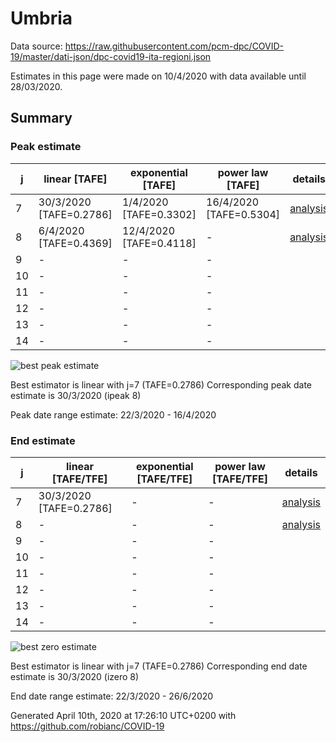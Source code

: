 # Umbria


Data source: https://raw.githubusercontent.com/pcm-dpc/COVID-19/master/dati-json/dpc-covid19-ita-regioni.json

Estimates in this page were made on 10/4/2020 with data available until 28/03/2020.


## Summary 

### Peak estimate 
|j|linear [TAFE]|exponential [TAFE]|power law [TAFE]|details|
|---|----|-----------|---------|-------|
|7|30/3/2020 [TAFE=0.2786]|1/4/2020 [TAFE=0.3302]|16/4/2020 [TAFE=0.5304]|[analysis](COVID-19_umbria_j7_2020-03-28.md)|
|8|6/4/2020 [TAFE=0.4369]|12/4/2020 [TAFE=0.4118]|-|[analysis](COVID-19_umbria_j8_2020-03-28.md)|
|9|-|-|-||
|10|-|-|-||
|11|-|-|-||
|12|-|-|-||
|13|-|-|-||
|14|-|-|-||

![best peak estimate](COVID-19_umbria_j7_2020-03-28.png)

Best estimator is linear with j=7 (TAFE=0.2786)
Corresponding peak date estimate is 30/3/2020 (ipeak 8)


Peak date range estimate: 22/3/2020 - 16/4/2020

### End estimate 
|j|linear [TAFE/TFE]|exponential [TAFE/TFE]|power law [TAFE/TFE]|details|
|---|----|-----------|---------|-------|
|7|30/3/2020 [TAFE=0.2786]|-|-|[analysis](COVID-19_umbria_j7_2020-03-28.md)|
|8|-|-|-|[analysis](COVID-19_umbria_j8_2020-03-28.md)|
|9|-|-|-||
|10|-|-|-||
|11|-|-|-||
|12|-|-|-||
|13|-|-|-||
|14|-|-|-||

![best zero estimate](COVID-19_umbria_j7_2020-03-28.png)

Best estimator is linear with j=7 (TAFE=0.2786)
Corresponding end date estimate is 30/3/2020 (izero 8)


End date range estimate: 22/3/2020 - 26/6/2020

Generated April 10th, 2020 at 17:26:10 UTC+0200 with https://github.com/robianc/COVID-19
